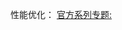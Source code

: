 性能优化：
[官方系列专题:](http://www.jackywang.tech/AndroidInterview-Q-A/chinese/subject/%E6%80%A7%E8%83%BD%E4%BC%98%E5%8C%96.html)